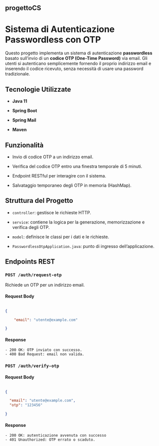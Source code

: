 ## progettoCS



# Sistema di Autenticazione Passwordless con OTP



Questo progetto implementa un sistema di autenticazione **passwordless** basato sull’invio di un **codice OTP (One-Time Password)** via email. Gli utenti si autenticano semplicemente fornendo il proprio indirizzo email e inserendo il codice ricevuto, senza necessità di usare una password tradizionale.



## Tecnologie Utilizzate



 - **Java 11**

 - **Spring Boot**

 - **Spring Mail**

 - **Maven**



 ## Funzionalità



 - Invio di codice OTP a un indirizzo email.

 - Verifica del codice OTP entro una finestra temporale di 5 minuti.

 - Endpoint RESTful per interagire con il sistema.

 - Salvataggio temporaneo degli OTP in memoria (HashMap).



 ## Struttura del Progetto



 - `controller`: gestisce le richieste HTTP.

 - `service`: contiene la logica per la generazione, memorizzazione e verifica degli OTP.

 - `model`: definisce le classi per i dati e le richieste.

 - `PasswordlessOtpApplication.java`: punto di ingresso dell’applicazione.



 ## Endpoints REST



 ### `POST /auth/request-otp`



Richiede un OTP per un indirizzo email.



 #### Request Body

```json

{

    "email": "utente@example.com"

}

```

 #### Response

    - 200 OK: OTP inviato con successo.
    - 400 Bad Request: email non valida.

 ### `POST /auth/verify-otp`


  #### Request Body

```json

{

  "email": "utente@example.com",
  "otp": "123456"

}

```

#### Response

    - 200 OK: autenticazione avvenuta con successo
    - 401 Unauthorized: OTP errato o scaduto.









